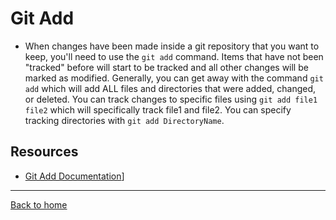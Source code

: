 # Git Add
- When changes have been made inside a git repository that you want to keep, you'll need to use the `git add` command. 
Items that have not been "tracked" before will start to be tracked and all other changes will be marked as modified. Generally, you can get away with the command `git add` which will add ALL files and directories that were added, changed, or deleted. You can track changes to specific files using `git add file1 file2` which will specifically track file1 and file2. You can specify tracking directories with `git add DirectoryName`.

## Resources
- [Git Add Documentation](https://git-scm.com/docs/git-add)]
---
[Back to home](../readme.md)
